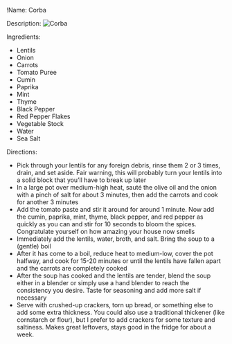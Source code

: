 !Name: Corba

Description:
![Corba](https://www.themealdb.com/images/media/meals/58oia61564916529.jpg "Corba")

Ingredients:
- Lentils
- Onion
- Carrots
- Tomato Puree
- Cumin
- Paprika
- Mint
- Thyme
- Black Pepper
- Red Pepper Flakes
- Vegetable Stock
- Water
- Sea Salt

Directions:
- Pick through your lentils for any foreign debris, rinse them 2 or 3 times, drain, and set aside.  Fair warning, this will probably turn your lentils into a solid block that you’ll have to break up later
- In a large pot over medium-high heat, sauté the olive oil and the onion with a pinch of salt for about 3 minutes, then add the carrots and cook for another 3 minutes
- Add the tomato paste and stir it around for around 1 minute. Now add the cumin, paprika, mint, thyme, black pepper, and red pepper as quickly as you can and stir for 10 seconds to bloom the spices. Congratulate yourself on how amazing your house now smells
- Immediately add the lentils, water, broth, and salt. Bring the soup to a (gentle) boil
- After it has come to a boil, reduce heat to medium-low, cover the pot halfway, and cook for 15-20 minutes or until the lentils have fallen apart and the carrots are completely cooked
- After the soup has cooked and the lentils are tender, blend the soup either in a blender or simply use a hand blender to reach the consistency you desire. Taste for seasoning and add more salt if necessary
- Serve with crushed-up crackers, torn up bread, or something else to add some extra thickness.  You could also use a traditional thickener (like cornstarch or flour), but I prefer to add crackers for some texture and saltiness.  Makes great leftovers, stays good in the fridge for about a week.
